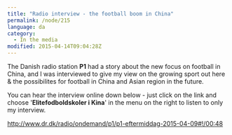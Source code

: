 ```yaml
---
title: "Radio interview - the football boom in China"
permalink: /node/215
language: da
category:
  - In the media
modified: 2015-04-14T09:04:28Z
---
```


The Danish radio station **P1** had a story about the new focus on football in China, and I was interviewed to give my view on the growing sport out here & the possibilites for football in China and Asian region in the future.

You can hear the interview online down below - just click on the link and choose '**Elitefodboldskoler i Kina**' in the menu on the right to listen to only my interview.

<http://www.dr.dk/radio/ondemand/p1/p1-eftermiddag-2015-04-09#!/00:48>

